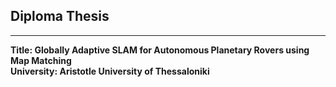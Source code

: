 ## Diploma Thesis

----------

**Title: Globally Adaptive SLAM for Autonomous Planetary Rovers using Map Matching**<br>
**University: Aristotle University of Thessaloniki**
